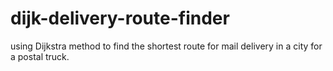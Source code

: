# dijk-delivery-route-finder
using Dijkstra method to find the shortest route for mail delivery in a city for a postal truck.
